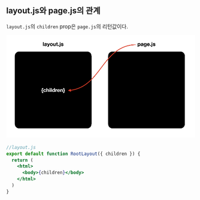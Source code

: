 ## layout.js와 page.js의 관계
`layout.js`의 `children` prop은 `page.js`의 리턴값이다.

![Alt text](./public/img/layout_page.png)

```jsx
//layout.js
export default function RootLayout({ children }) {
  return (
    <html>
      <body>{children}</body>
    </html>
  )
}
```